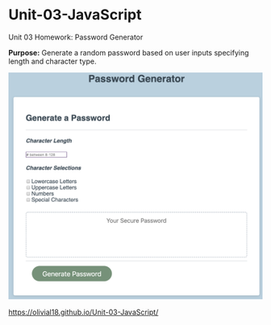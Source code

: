 # Unit-03-JavaScript
Unit 03 Homework: Password Generator

**Purpose:** Generate a random password based on user inputs specifying length and character type.

![Alt text](./screenshot2.png)

https://olivial18.github.io/Unit-03-JavaScript/
